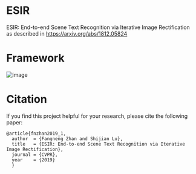 # ESIR
ESIR: End-to-end Scene Text Recognition via Iterative Image Rectification as described in https://arxiv.org/abs/1812.05824


# Framework
![image](https://github.com/fnzhan/ESIR/blob/master/introduction.jpg)

# Citation
If you find this project helpful for your research, please cite the following paper:
```
@article{fnzhan2019_1,
  author  = {Fangneng Zhan and Shijian Lu},
  title   = {ESIR: End-to-end Scene Text Recognition via Iterative Image Rectification},
  journal = {CVPR},
  year    = {2019}
  }
```

